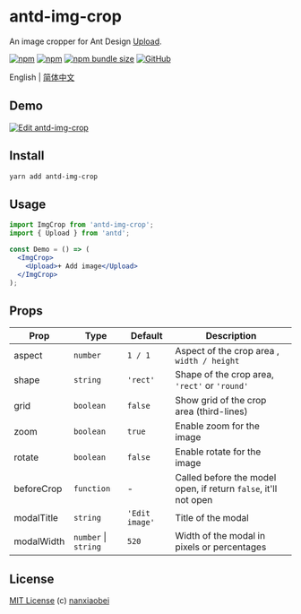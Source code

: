 # antd-img-crop

An image cropper for Ant Design [Upload](https://ant.design/components/upload/).

[![npm](https://img.shields.io/npm/v/antd-img-crop.svg?style=flat-square)](https://www.npmjs.com/package/antd-img-crop)
[![npm](https://img.shields.io/npm/dt/antd-img-crop?style=flat-square)](https://www.npmtrends.com/antd-img-crop)
[![npm bundle size](https://img.shields.io/bundlephobia/minzip/antd-img-crop?style=flat-square)](https://bundlephobia.com/result?p=antd-img-crop)
[![GitHub](https://img.shields.io/github/license/nanxiaobei/antd-img-crop?style=flat-square)](https://github.com/nanxiaobei/antd-img-crop/blob/master/LICENSE)

English | [简体中文](./README.zh-CN.md)

## Demo

[![Edit antd-img-crop](https://codesandbox.io/static/img/play-codesandbox.svg)](https://codesandbox.io/s/antd-img-crop-4qoom5p9x4?fontsize=14)

## Install

```sh
yarn add antd-img-crop
```

## Usage

```jsx harmony
import ImgCrop from 'antd-img-crop';
import { Upload } from 'antd';

const Demo = () => (
  <ImgCrop>
    <Upload>+ Add image</Upload>
  </ImgCrop>
);
```

## Props

| Prop       | Type                 | Default        | Description                                                     |
| ---------- | -------------------- | -------------- | --------------------------------------------------------------- |
| aspect     | `number`             | `1 / 1`        | Aspect of the crop area , `width / height`                      |
| shape      | `string`             | `'rect'`       | Shape of the crop area, `'rect'` or `'round'`                   |
| grid       | `boolean`            | `false`        | Show grid of the crop area (third-lines)                        |
| zoom       | `boolean`            | `true`         | Enable zoom for the image                                       |
| rotate     | `boolean`            | `false`        | Enable rotate for the image                                     |
| beforeCrop | `function`           | -              | Called before the model open, if return `false`, it'll not open |
| modalTitle | `string`             | `'Edit image'` | Title of the modal                                              |
| modalWidth | `number` \| `string` | `520`          | Width of the modal in pixels or percentages                     |

## License

[MIT License](https://github.com/nanxiaobei/antd-img-crop/blob/master/LICENSE) (c) [nanxiaobei](https://mrlee.me/)
